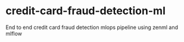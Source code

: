 # credit-card-fraud-detection-ml
End to end credit card fraud detection mlops pipeline using zenml and mlflow
